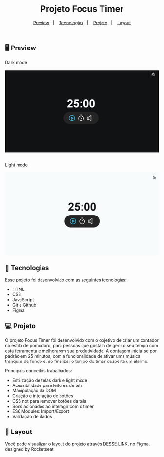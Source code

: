 <h1 align="center">Projeto Focus Timer</h1>

<p align="center">
  <a href="#-preview">Preview</a>&nbsp;&nbsp;&nbsp;|&nbsp;&nbsp;&nbsp;
  <a href="#-tecnologias">Tecnologias</a>&nbsp;&nbsp;&nbsp;|&nbsp;&nbsp;&nbsp;
  <a href="#-projeto">Projeto</a>&nbsp;&nbsp;&nbsp;|&nbsp;&nbsp;&nbsp;
  <a href="#-layout">Layout</a>
</p>

<br>

## 🖥 Preview

Dark mode<br><br>
<img align="center" src=".github/dark-mode-screen.png">

<br>
Light mode<br><br>
<img align="center" src=".github/light-mode-screen.png">


## 🚀 Tecnologias

Esse projeto foi desenvolvido com as seguintes tecnologias:

- HTML
- CSS
- JavaScript
- Git e Github
- Figma

## 💻 Projeto

O projeto Focus Timer foi desenvolvido com o objetivo de criar um contador no estilo de pomodoro, para pessoas que gostam de gerir o seu tempo com esta ferramenta e melhorarem sua produtividade.
A contagem inicia-se por padrão em 25 minutos, com a funcionalidade de ativar uma música tranquila de fundo e, ao finalizar o tempo do timer desperta um alarme.

Principais conceitos trabalhados:
- Estilização de telas dark e light mode
- Acessibilidade para leitores de tela
- Manipulação da DOM
- Criação e interação de botões
- CSS not para remover botões da tela
- Sons acionados ao interagir com o timer
- ES6 Modules: Import/Export
- Validação de dados


## 🔖 Layout

Você pode visualizar o layout do projeto através [DESSE LINK](https://www.figma.com/design/TWGlyV4tsrXOOaAP97FWbK/Focus-Timer-V2-%E2%80%A2-Projeto-Explorer-(Community)?m=auto&t=iGMMlgG1YXGOLLIN-6), no Figma.<br>
designed by Rocketseat
